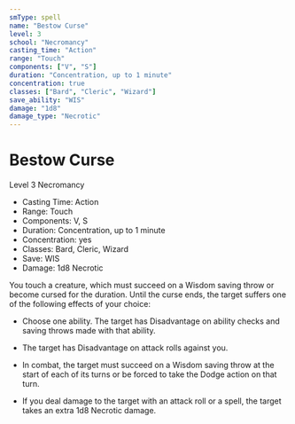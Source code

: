```yaml
---
smType: spell
name: "Bestow Curse"
level: 3
school: "Necromancy"
casting_time: "Action"
range: "Touch"
components: ["V", "S"]
duration: "Concentration, up to 1 minute"
concentration: true
classes: ["Bard", "Cleric", "Wizard"]
save_ability: "WIS"
damage: "1d8"
damage_type: "Necrotic"
---
```


# Bestow Curse
Level 3 Necromancy

- Casting Time: Action
- Range: Touch
- Components: V, S
- Duration: Concentration, up to 1 minute
- Concentration: yes
- Classes: Bard, Cleric, Wizard
- Save: WIS
- Damage: 1d8 Necrotic

You touch a creature, which must succeed on a Wisdom saving throw or become cursed for the duration. Until the curse ends, the target suffers one of the following effects of your choice:

- Choose one ability. The target has Disadvantage on ability checks and saving throws made with that ability.

- The target has Disadvantage on attack rolls against you.

- In combat, the target must succeed on a Wisdom saving throw at the start of each of its turns or be forced to take the Dodge action on that turn.

- If you deal damage to the target with an attack roll or a spell, the target takes an extra 1d8 Necrotic damage.
